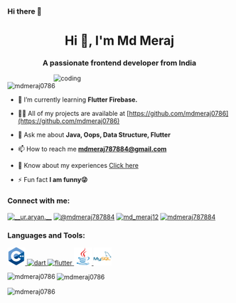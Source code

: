 ### Hi there 👋

<h1 align="center">Hi 👋, I'm Md Meraj</h1>
<h3 align="center">A passionate frontend developer from India</h3>

<img align="right" alt="coding" width="400" src="https://cdn.dribbble.com/users/1162077/screenshots/3848914/programmer.gif">

<p align="left"> <img src="https://komarev.com/ghpvc/?username=mdmeraj0786&label=Profile%20views&color=0e75b6&style=flat" alt="mdmeraj0786" /> </p>

- 🌱 I’m currently learning **Flutter Firebase.**

- 👨‍💻 All of my projects are available at [https://github.com/mdmeraj0786](https://github.com/mdmeraj0786)

- 💬 Ask me about **Java, Oops, Data Structure, Flutter**

- 📫 How to reach me **mdmeraj787884@gmail.com**

- 📄 Know about my experiences [Click here](https://drive.google.com/drive/folders/1eH6WDstAtJtlwtO89YWk2LXRCms-UG6P)

- ⚡ Fun fact **I am funny😜**

<h3 align="left">Connect with me:</h3>
<p align="left">
<a href="https://instagram.com/__ur.aryan.__" target="blank"><img align="center" src="https://raw.githubusercontent.com/rahuldkjain/github-profile-readme-generator/master/src/images/icons/Social/instagram.svg" alt="__ur.aryan.__" height="30" width="40" /></a>
<a href="https://www.hackerrank.com/@mdmeraj787884" target="blank"><img align="center" src="https://raw.githubusercontent.com/rahuldkjain/github-profile-readme-generator/master/src/images/icons/Social/hackerrank.svg" alt="@mdmeraj787884" height="30" width="40" /></a>
<a href="https://www.leetcode.com/md_meraj12" target="blank"><img align="center" src="https://raw.githubusercontent.com/rahuldkjain/github-profile-readme-generator/master/src/images/icons/Social/leet-code.svg" alt="md_meraj12" height="30" width="40" /></a>
<a href="https://auth.geeksforgeeks.org/user/mdmeraj787884" target="blank"><img align="center" src="https://raw.githubusercontent.com/rahuldkjain/github-profile-readme-generator/master/src/images/icons/Social/geeks-for-geeks.svg" alt="mdmeraj787884" height="30" width="40" /></a>
</p>

<h3 align="left">Languages and Tools:</h3>
<p align="left"> <a href="https://www.w3schools.com/cpp/" target="_blank" rel="noreferrer"> <img src="https://raw.githubusercontent.com/devicons/devicon/master/icons/cplusplus/cplusplus-original.svg" alt="cplusplus" width="40" height="40"/> </a> <a href="https://dart.dev" target="_blank" rel="noreferrer"> <img src="https://www.vectorlogo.zone/logos/dartlang/dartlang-icon.svg" alt="dart" width="40" height="40"/> </a> <a href="https://flutter.dev" target="_blank" rel="noreferrer"> <img src="https://www.vectorlogo.zone/logos/flutterio/flutterio-icon.svg" alt="flutter" width="40" height="40"/> </a> <a href="https://www.java.com" target="_blank" rel="noreferrer"> <img src="https://raw.githubusercontent.com/devicons/devicon/master/icons/java/java-original.svg" alt="java" width="40" height="40"/> </a> <a href="https://www.mysql.com/" target="_blank" rel="noreferrer"> <img src="https://raw.githubusercontent.com/devicons/devicon/master/icons/mysql/mysql-original-wordmark.svg" alt="mysql" width="40" height="40"/> </a> </p>

<p><img align="left" src="https://github-readme-stats.vercel.app/api/top-langs?username=mdmeraj0786&show_icons=true&locale=en&layout=compact" alt="mdmeraj0786" /></p>

<p>&nbsp;<img align="center" src="https://github-readme-stats.vercel.app/api?username=mdmeraj0786&show_icons=true&locale=en" alt="mdmeraj0786" /></p>

<p><img align="center" src="https://github-readme-streak-stats.herokuapp.com/?user=mdmeraj0786&" alt="mdmeraj0786" /></p>
